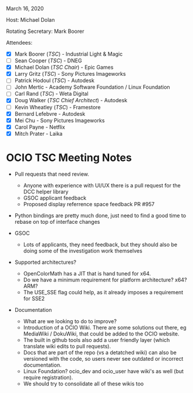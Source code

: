 <!-- SPDX-License-Identifier: CC-BY-4.0 -->
<!-- Copyright Contributors to the OpenColorIO Project. -->

March 16, 2020

Host: Michael Dolan

Rotating Secretary: Mark Boorer

Attendees:
  * [X] Mark Boorer (_TSC_) - Industrial Light & Magic
  * [ ] Sean Cooper (_TSC_) - DNEG
  * [X] Michael Dolan (_TSC Chair_) - Epic Games
  * [X] Larry Gritz (_TSC_) - Sony Pictures Imageworks
  * [ ] Patrick Hodoul (_TSC_) - Autodesk
  * [ ] John Mertic - Academy Software Foundation / Linux Foundation
  * [ ] Carl Rand (_TSC_) - Weta Digital
  * [X] Doug Walker (_TSC Chief Architect_) - Autodesk
  * [ ] Kevin Wheatley (_TSC_) - Framestore
  * [X] Bernard Lefebvre - Autodesk
  * [X] Mei Chu - Sony Pictures Imageworks
  * [X] Carol Payne - Netflix
  * [X] Mitch Prater - Laika

# **OCIO TSC Meeting Notes**

* Pull requests that need review.
	- Anyone with experience with UI/UX there is a pull request for the DCC helper library
	- GSOC applicant feedback
	- Proposed display referrence space feedback PR #957

* Python bindings are pretty much done, just need to find a good time to rebase on top of interface changes

* GSOC
	- Lots of applicants, they need feedback, but they should also be doing some of the investigation work themselves

* Supported architectures?
	- OpenColorMath has a JIT that is hand tuned for x64.
	- Do we have a minimum requirement for platform architecture? x64? ARM?
	- The USE_SSE flag could help, as it already imposes a requirement for SSE2

* Documentation
	- What are we looking to do to improve?
	- Introduction of a OCIO Wiki. There are some solutions out there, eg MediaWiki / DokuWiki, that could be added to the OCIO website.
	- The built in github tools also add a user friendly layer (which translate wiki edits to pull requests).
	- Docs that are part of the repo (vs a detatched wiki) can also be versioned with the code, so users never see outdated or incorrect documentation.
	- Linux Foundation? ocio_dev and ocio_user have wiki's as well (but require registration).
	- We should try to consolidate all of these wikis too
